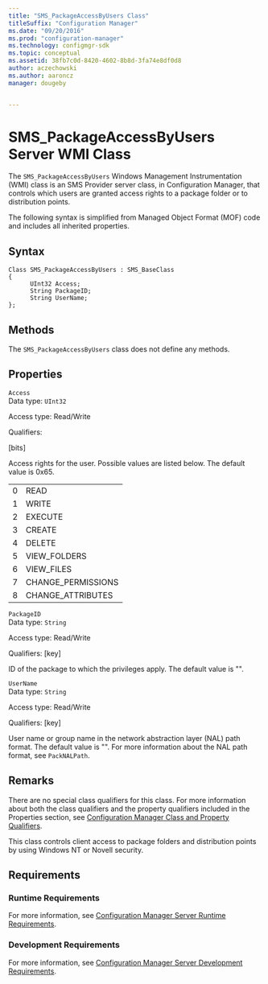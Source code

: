 ```yaml
---
title: "SMS_PackageAccessByUsers Class"
titleSuffix: "Configuration Manager"
ms.date: "09/20/2016"
ms.prod: "configuration-manager"
ms.technology: configmgr-sdk
ms.topic: conceptual
ms.assetid: 38fb7c0d-8420-4602-8b8d-3fa74e8df0d8
author: aczechowski
ms.author: aaroncz
manager: dougeby


---
```

# SMS_PackageAccessByUsers Server WMI Class
The `SMS_PackageAccessByUsers` Windows Management Instrumentation (WMI) class is an SMS Provider server class, in Configuration Manager, that controls which users are granted access rights to a package folder or to distribution points.  

 The following syntax is simplified from Managed Object Format (MOF) code and includes all inherited properties.  

## Syntax  

```  
Class SMS_PackageAccessByUsers : SMS_BaseClass  
{  
      UInt32 Access;  
      String PackageID;  
      String UserName;  
};  
```  

## Methods  
 The `SMS_PackageAccessByUsers` class does not define any methods.  

## Properties  
 `Access`  
 Data type: `UInt32`  

 Access type: Read/Write  

 Qualifiers:  

 [bits]  

 Access rights for the user. Possible values are listed below. The default value is 0x65.  

|||  
|-|-|  
|0|READ|  
|1|WRITE|  
|2|EXECUTE|  
|3|CREATE|  
|4|DELETE|  
|5|VIEW_FOLDERS|  
|6|VIEW_FILES|  
|7|CHANGE_PERMISSIONS|  
|8|CHANGE_ATTRIBUTES|  

 `PackageID`  
 Data type: `String`  

 Access type: Read/Write  

 Qualifiers: [key]  

 ID of the package to which the privileges apply. The default value is "".  

 `UserName`  
 Data type: `String`  

 Access type: Read/Write  

 Qualifiers: [key]  

 User name or group name in the network abstraction layer (NAL) path format. The default value is "". For more information about the NAL path format, see `PackNALPath`.  

## Remarks  
 There are no special class qualifiers for this class. For more information about both the class qualifiers and the property qualifiers included in the Properties section, see [Configuration Manager Class and Property Qualifiers](../../../../../develop/reference/misc/class-and-property-qualifiers.md).  

 This class controls client access to package folders and distribution points by using Windows NT or Novell security.  

## Requirements  

### Runtime Requirements  
 For more information, see [Configuration Manager Server Runtime Requirements](../../../../../develop/core/reqs/server-runtime-requirements.md).  

### Development Requirements  
 For more information, see [Configuration Manager Server Development Requirements](../../../../../develop/core/reqs/server-development-requirements.md).  
